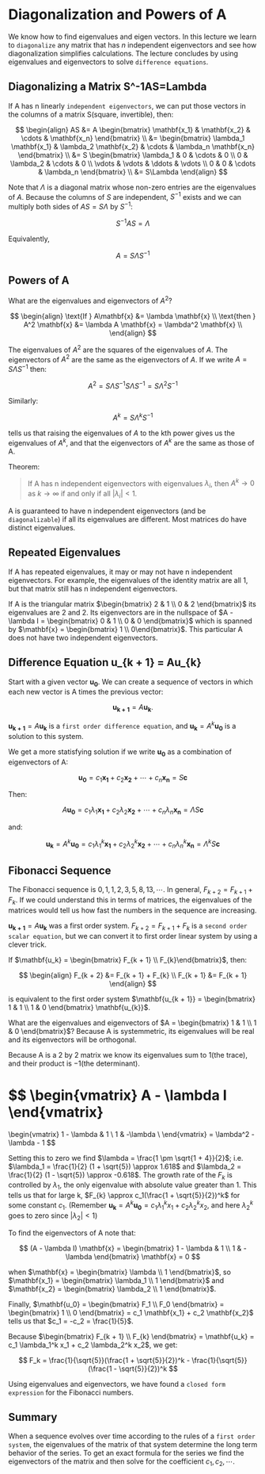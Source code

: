 # Diagonalization and Powers of A

We know how to find eigenvalues and eigen vectors. In this lecture we learn to `diagonalize` any matrix that has $n$ independent eigenvectors and see how diagonalization simplifies calculations. The lecture concludes by using eigenvalues and eigenvectors to solve `difference equations`.

## Diagonalizing a Matrix S^-1AS=Lambda

If A has n linearly `independent eigenvectors`, we can put those vectors in the columns of a matrix S(square, invertible), then:

$$
\begin{align}
AS &= A \begin{bmatrix} \mathbf{x_1} & \mathbf{x_2} & \cdots & \mathbf{x_n} \end{bmatrix} \\
   &= \begin{bmatrix} \lambda_1 \mathbf{x_1} & \lambda_2 \mathbf{x_2} & \cdots & \lambda_n \mathbf{x_n} \end{bmatrix} \\
   &= S \begin{bmatrix} \lambda_1 & 0 & \cdots & 0 \\ 0 & \lambda_2 & \cdots & 0 \\ \vdots & \vdots & \ddots & \vdots \\ 0 & 0 & \cdots & \lambda_n \end{bmatrix} \\
   &= S\Lambda
\end{align}
$$

Note that $\Lambda$ is a diagonal matrix whose non-zero entries are the eigenvalues of $A$. Because the columns of $S$ are independent, $S^{-1}$ exists and we can multiply both sides of $AS = S \Lambda$ by $S^{-1}$:

$$
S^{-1} AS = \Lambda
$$

Equivalently,

$$
A = S \Lambda S^{-1}
$$

## Powers of A

What are the eigenvalues and eigenvectors of $A^2$?

$$
\begin{align}
\text{If } A\mathbf{x} &= \lambda \mathbf{x} \\
\text{then } A^2 \mathbf{x} &= \lambda A \mathbf{x} = \lambda^2 \mathbf{x} \\
\end{align}
$$

The eigenvalues of $A^2$ are the squares of the eigenvalues of $A$. The eigenvectors of $A^2$ are the same as the eigenvectors of $A$. If we write $A = S \Lambda S^{-1}$ then:

$$
A^2 = S \Lambda S^{-1} S \Lambda S^{-1} = S \Lambda^2 S^{-1}
$$

Similarly:

$$
A^k = S \Lambda^k S^{-1}
$$

tells us that raising the eigenvalues of $A$ to the kth power gives us the eigenvalues of $A^k$, and that the eigenvectors of $A^k$ are the same as those of A.

Theorem:

> If A has n independent eigenvectors with eigenvalues $\lambda_i$, then $A^{k} \to 0$ as $k \to \infty$ if and only if all $|\lambda_i| < 1$.

A is guaranteed to have n independent eigenvectors (and be `diagonalizable`) if all its eigenvalues are different. Most matrices do have distinct eigenvalues.

## Repeated Eigenvalues

If A has repeated eigenvalues, it may or may not have n independent eigenvectors. For example, the eigenvalues of the identity matrix are all 1, but that matrix still has n independent eigenvectors.

If A is the triangular matrix $\begin{bmatrix} 2 & 1 \\ 0 & 2 \end{bmatrix}$ its eigenvalues are 2 and 2. Its eigenvectors are in the nullspace of $A - \lambda I = \begin{bmatrix} 0 & 1 \\ 0 & 0 \end{bmatrix}$ which is spanned by $\mathbf{x} = \begin{bmatrix} 1 \\ 0\end{bmatrix}$. This particular A does not have two independent eigenvectors.

## Difference Equation u_{k + 1} = Au_{k}

Start with a given vector $\mathbf{u_0}$. We can create a sequence of vectors in which each new vector is A times the previous vector:

$$
\mathbf{u_{k + 1}} = A \mathbf{u_{k}}.
$$

$\mathbf{u_{k + 1}} = A \mathbf{u_k}$ is a `first order difference equation`, and $\mathbf{u_k} = A^k \mathbf{u_0}$ is a solution to this system.

We get a more statisfying solution if we write $\mathbf{u_0}$ as a combination of eigenvectors of A:

$$
\mathbf{u_0} = c_1 \mathbf{x_1} + c_2 \mathbf{x_2} + \cdots + c_n \mathbf{x_n} = S \mathbf{c}
$$

Then:

$$
A \mathbf{u_0} = c_1 \lambda_1 \mathbf{x_1} + c_2 \lambda_2 \mathbf{x_2} + \cdots + c_n \lambda_n \mathbf{x_n} = \Lambda S \mathbf{c}
$$

and:

$$
\mathbf{u_k} = A^k \mathbf{u_0} = c_1 \lambda_1^k \mathbf{x_1} + c_2 \lambda_2^k \mathbf{x_2} + \cdots + c_n \lambda_n^k \mathbf{x_n} = \Lambda^k S \mathbf{c}
$$

## Fibonacci Sequence

The Fibonacci sequence is $0, 1, 1, 2, 3, 5, 8, 13, \cdots$. In general, $F_{k + 2} = F_{k + 1} + F_{k}$. If we could understand this in terms of matrices, the eigenvalues of the matrices would tell us how fast the numbers in the sequence are increasing.

$\mathbf{u_{k + 1}} = A \mathbf{u_{k}}$ was a first order system. $F_{k + 2} = F_{k + 1} + F_{k}$ is a `second order scalar equation`, but we can convert it to first order linear system by using a clever trick.

If $\mathbf{u_k} = \begin{bmatrix} F_{k + 1} \\ F_{k}\end{bmatrix}$, then:

$$
\begin{align}
F_{k + 2} &= F_{k + 1} + F_{k} \\
F_{k + 1} &= F_{k + 1}
\end{align}
$$

is equivalent to the first order system $\mathbf{u_{k + 1}} = \begin{bmatrix} 1 & 1 \\ 1 & 0 \end{bmatrix} \mathbf{u_{k}}$.

What are the eigenvalues and eigenvectors of $A = \begin{bmatrix} 1 & 1 \\ 1 & 0 \end{bmatrix}$? Because A is systemmetric, its eigenvalues will be real and its eigenvectors will be orthogonal.

Because A is a 2 by 2 matrix we know its eigenvalues sum to 1(the trace), and their product is $-1$(the determinant).

$$
\begin{vmatrix}
A - \lambda I
\end{vmatrix}
=
\begin{vmatrix}
1 - \lambda & 1 \\
1 & -\lambda \\
\end{vmatrix}
= \lambda^2 - \lambda - 1
$$

Setting this to zero we find $\lambda = \frac{1 \pm \sqrt{1 + 4}}{2}$; i.e. $\lambda_1 = \frac{1}{2} (1 + \sqrt{5}) \approx 1.618$ and $\lambda_2 = \frac{1}{2} (1 - \sqrt{5}) \approx -0.618$. The growth rate of the $F_k$ is controlled by $\lambda_1$, the only eigenvalue with absolute value greater than 1. This tells us that for large k, $F_{k} \approx c_1(\frac{1 + \sqrt{5}}{2})^k$ for some constant $c_1$. (Remember $\mathbf{u_k} = A^k \mathbf{u_0} = c_1 \lambda_1^k x_1 + c_2 \lambda_2^k x_2$, and here $\lambda_2^k$ goes to zero since $|\lambda_2| < 1$)

To find the eigenvectors of A note that:

$$
(A - \lambda I) \mathbf{x} = \begin{bmatrix} 1 - \lambda & 1 \\ 1 & -\lambda \end{bmatrix} \mathbf{x} = 0
$$

when $\mathbf{x} = \begin{bmatrix} \lambda \\ 1 \end{bmatrix}$, so $\mathbf{x_1} = \begin{bmatrix} \lambda_1 \\ 1 \end{bmatrix}$ and $\mathbf{x_2} = \begin{bmatrix} \lambda_2 \\ 1 \end{bmatrix}$.

Finally, $\mathbf{u_0} = \begin{bmatrix} F_1 \\ F_0 \end{bmatrix} = \begin{bmatrix} 1 \\ 0 \end{bmatrix} = c_1 \mathbf{x_1} + c_2 \mathbf{x_2}$ tells us that $c_1 = -c_2 = \frac{1}{5}$.

Because $\begin{bmatrix} F_{k + 1} \\ F_{k} \end{bmatrix} = \mathbf{u_k} = c_1 \lambda_1^k x_1 + c_2 \lambda_2^k x_2$, we get:

$$
F_k = \frac{1}{\sqrt{5}}(\frac{1 + \sqrt{5}}{2})^k - \frac{1}{\sqrt{5}}(\frac{1 - \sqrt{5}}{2})^k
$$

Using eigenvalues and eigenvectors, we have found a `closed form expression` for the Fibonacci numbers.

## Summary

When a sequence evolves over time according to the rules of a `first order system`, the eigenvalues of the matrix of that system determine the long term behavior of the series. To get an exact formula for the series we find the eigenvectors of the matrix and then solve for the coefficient $c_1, c_2, \cdots$.

